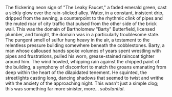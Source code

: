 The flickering neon sign of "The Leaky Faucet," a faded emerald green, cast a sickly glow over the rain-slicked alley.  Water, in a constant, insistent drip, dripped from the awning, a counterpoint to the rhythmic *clink* of pipes and the muted roar of city traffic that pulsed from the other side of the brick wall.  This was the domain of Bartholomew "Barty" Butterfield, licensed plumber, and tonight, the domain was in a particularly troublesome state.  The pungent smell of sulfur hung heavy in the air, a testament to the relentless pressure building somewhere beneath the cobblestones.  Barty, a man whose calloused hands spoke volumes of years spent wrestling with pipes and frustrations, pulled his worn, grease-stained raincoat tighter around him.  The wind howled, whipping rain against the chipped paint of the building, a symphony of discomfort to match the groans emanating from deep within the heart of the dilapidated tenement.  He squinted, the streetlights casting long, dancing shadows that seemed to twist and writhe with the anxiety of the approaching night. This wasn't just a simple clog; this was something far more sinister, more… *substantial*.  
